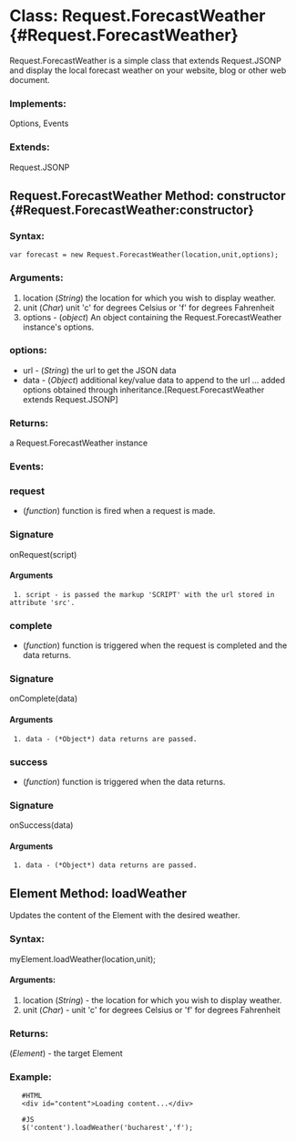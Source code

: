 Class: Request.ForecastWeather {#Request.ForecastWeather}
=========================================================

Request.ForecastWeather is a simple class that extends Request.JSONP and display the local forecast weather on your website, blog or other web document.

### Implements:

Options, Events

### Extends:

Request.JSONP


Request.ForecastWeather Method: constructor {#Request.ForecastWeather:constructor}
----------------------------------------------------------------------------------


### Syntax:

    var forecast = new Request.ForecastWeather(location,unit,options);

### Arguments:

1. location (*String*) the location for which you wish to display weather.
2. unit (*Char*) unit 'c' for degrees Celsius or 'f' for degrees Fahrenheit
3. options - (*object*) An object containing the Request.ForecastWeather instance's options.

### options:

* url  - (*String*)  the url to get the JSON data
* data - (*Object*)  additional key/value data to append to the url
...
added options obtained through inheritance.[Request.ForecastWeather extends Request.JSONP]

### Returns:

a Request.ForecastWeather instance

### Events:

### request

* (*function*) function is fired when a request is made.

### Signature

   onRequest(script)

#### Arguments
     1. script - is passed the markup 'SCRIPT' with the url stored in attribute 'src'.


### complete

* (*function*) function is triggered when the request is completed and the data returns.

### Signature

   onComplete(data)

#### Arguments
     1. data - (*Object*) data returns are passed.

### success

* (*function*) function is triggered when the data returns.

### Signature

   onSuccess(data)

#### Arguments
     1. data - (*Object*) data returns are passed.

## Element Method: loadWeather

Updates the content of the Element with the desired weather.

### Syntax:

myElement.loadWeather(location,unit);

#### Arguments:
1. location (*String*) - the location for which you wish to display weather.
2. unit (*Char*) - unit 'c' for degrees Celsius or 'f' for degrees Fahrenheit

### Returns:

(*Element*) - the target Element

### Example:

       #HTML
       <div id="content">Loading content...</div>

       #JS
       $('content').loadWeather('bucharest','f');

